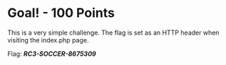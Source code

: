 Goal! - 100 Points
==================
This is a very simple challenge. The flag is set as an HTTP header when visiting the index.php page.

Flag: ***RC3-SOCCER-8675309***
